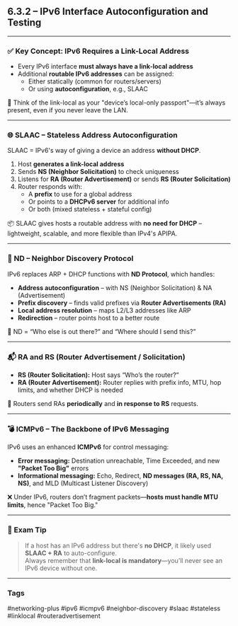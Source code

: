## 6.3.2 – IPv6 Interface Autoconfiguration and Testing  

---

### ✅ Key Concept: IPv6 Requires a Link-Local Address

- Every IPv6 interface **must always have a link-local address**
- Additional **routable IPv6 addresses** can be assigned:
  - Either statically (common for routers/servers)
  - Or using **autoconfiguration**, e.g., SLAAC  

🧱 Think of the link-local as your "device’s local-only passport"—it’s always present, even if you never leave the LAN.

---

### 🌐 SLAAC – Stateless Address Autoconfiguration

SLAAC = IPv6's way of giving a device an address **without DHCP**.

1. Host **generates a link-local address**
2. Sends **NS (Neighbor Solicitation)** to check uniqueness
3. Listens for **RA (Router Advertisement)** or sends **RS (Router Solicitation)**
4. Router responds with:
   - A **prefix** to use for a global address
   - Or points to a **DHCPv6 server** for additional info
   - Or both (mixed stateless + stateful config)

📦 SLAAC gives hosts a routable address with **no need for DHCP** – lightweight, scalable, and more flexible than IPv4's APIPA.

---

### 📡 ND – Neighbor Discovery Protocol

IPv6 replaces ARP + DHCP functions with **ND Protocol**, which handles:

- **Address autoconfiguration** – with NS (Neighbor Solicitation) & NA (Advertisement)
- **Prefix discovery** – finds valid prefixes via **Router Advertisements (RA)**
- **Local address resolution** – maps L2/L3 addresses like ARP
- **Redirection** – router points host to a better route

👥 ND = “Who else is out there?” and “Where should I send this?”

---

### 📬 RA and RS (Router Advertisement / Solicitation)

- **RS (Router Solicitation):** Host says “Who’s the router?”
- **RA (Router Advertisement):** Router replies with prefix info, MTU, hop limits, and whether DHCP is needed

📡 Routers send RAs **periodically** and **in response to RS** requests.

---

### 💣 ICMPv6 – The Backbone of IPv6 Messaging

IPv6 uses an enhanced **ICMPv6** for control messaging:

- **Error messaging:** Destination unreachable, Time Exceeded, and new **"Packet Too Big"** errors
- **Informational messaging:** Echo, Redirect, **ND messages (RA, RS, NA, NS)**, and MLD (Multicast Listener Discovery)

❌ Under IPv6, routers don’t fragment packets—**hosts must handle MTU limits**, hence "Packet Too Big."

---

### 📝 Exam Tip

> If a host has an IPv6 address but there's **no DHCP**, it likely used **SLAAC + RA** to auto-configure.  
> Always remember that **link-local is mandatory**—you’ll never see an IPv6 device without one.

---

### Tags  
#networking-plus #ipv6 #icmpv6 #neighbor-discovery #slaac #stateless #linklocal #routeradvertisement  
